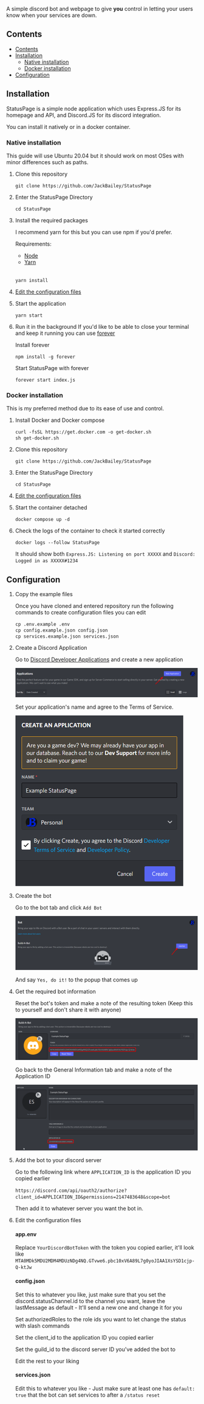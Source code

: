 A simple discord bot and webpage to give **you** control in letting your users know when your services are down.

## Contents

- [Contents](#contents)
- [Installation](#installation)
  - [Native installation](#native-installation)
  - [Docker installation](#docker-installation)
- [Configuration](#configuration)

## Installation

StatusPage is a simple node application which uses Express.JS for its homepage and API, and Discord.JS for its discord integration.

You can install it natively or in a docker container.

### Native installation

This guide will use Ubuntu 20.04 but it should work on most OSes with minor differences such as paths.

1. Clone this repository

    ```console
    git clone https://github.com/JackBailey/StatusPage
    ```

2. Enter the StatusPage Directory

    ```console
    cd StatusPage
    ```

3. Install the required packages

    I recommend yarn for this but you can use npm if you'd prefer.

    Requirements:

    - [Node](https://www.digitalocean.com/community/tutorials/how-to-install-node-js-on-ubuntu-20-04)
    - [Yarn](https://www.digitalocean.com/community/tutorials/js-yarn-package-manager-quick-intro)

    <br>

    ```console
    yarn install
    ```

4. [Edit the configuration files](#configuration)

5. Start the application
    ```console
    yarn start
    ```
6. Run it in the background If you'd like to be able to close your terminal and keep it running you can use [forever](https://npmjs.com/package/forever)

    Install forever

    ```console
    npm install -g forever
    ```

    Start StatusPage with forever

    ```console
    forever start index.js
    ```

### Docker installation

This is my preferred method due to its ease of use and control.

1. Install Docker and Docker compose

    ```console
    curl -fsSL https://get.docker.com -o get-docker.sh
    sh get-docker.sh
    ```

2. Clone this repository

    ```console
    git clone https://github.com/JackBailey/StatusPage
    ```

3. Enter the StatusPage Directory

    ```console
    cd StatusPage
    ```

4. [Edit the configuration files](#configuration)

5. Start the container detached

    ```console
    docker compose up -d
    ```

6. Check the logs of the container to check it started correctly

    ```console
    docker logs --follow StatusPage
    ```

    It should show both `Express.JS: Listening on port XXXXX` and `Discord: Logged in as XXXXX#1234`

## Configuration

1. Copy the example files

    Once you have cloned and entered repository run the following commands to create configuration files you can edit

    ```console
    cp .env.example .env
    cp config.example.json config.json
    cp services.example.json services.json
    ```

2. Create a Discord Application

    Go to [Discord Developer Applications](https://discord.com/developers/applications/) and create a new application

    ![New Application](guide-assets/new-application.png)

    Set your application's name and agree to the Terms of Service.

    ![Application Form](guide-assets/new-application-name.png)

3. Create the bot

    Go to the bot tab and click `Add Bot`

    ![Add bot](guide-assets/create-bot.png)

    And say `Yes, do it!` to the popup that comes up

4. Get the required bot information

    Reset the bot's token and make a note of the resulting token (Keep this to yourself and don't share it with anyone)

    ![Token](guide-assets/token.png)

    Go back to the General Information tab and make a note of the Application ID

    ![Application ID](guide-assets/app-id.png)

5. Add the bot to your discord server

    Go to the following link where `APPLICATION_ID` is the application ID you copied earlier

    `https://discord.com/api/oauth2/authorize?client_id=APPLICATION_ID&permissions=2147483648&scope=bot`

    Then add it to whatever server you want the bot in.

6. Edit the configuration files

    #### **app.env**

    Replace `YourDiscordBotToken` with the token you copied earlier, it'll look like `MTA0MDk5MDU2MDM4MDUzNDg4NQ.GTvwe6.pbc10xV6A89L7g0yoJIAA1XsYSD1cjp-Q-ktJw`

    #### **config.json**

    Set this to whatever you like, just make sure that you set the discord.statusChannel.id to the channel you want, leave the lastMessage as default - It'll send a new one and change it for you

    Set authorizedRoles to the role ids you want to let change the status with slash commands

    Set the client_id to the application ID you copied earlier

    Set the guild_id to the discord server ID you've added the bot to

    Edit the rest to your liking

    #### **services.json**

    Edit this to whatever you like - Just make sure at least one has `default: true` that the bot can set services to after a `/status reset`
